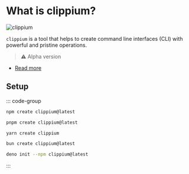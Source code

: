 # What is clippium?

![clippium](/banner.png)

`clippium` is a tool that helps to create command line interfaces (CLI) with powerful and pristine operations.

> ⚠️ Alpha version

- [Read more](./core)


## Setup

::: code-group

```bash [npm]
npm create clippium@latest
```

```bash [pnpm]
pnpm create clippium@latest
```

```bash [yarn]
yarn create clippium
```

```bash [bun]
bun create clippium@latest
```

```bash [deno]
deno init --npm clippium@latest
```

:::
